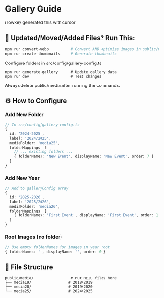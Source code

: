 # Gallery Guide

i lowkey generated this with cursor

## 🚀 Updated/Moved/Added Files? Run This:

```bash
npm run convert-webp          # Convert AND optimize images in public/media/
npm run create-thumbnails     # Generate thumbnails  
```
Configure folders in src/config/gallery-config.ts
```
npm run generate-gallery      # Update gallery data
npm run dev                   # Test changes
```

Always delete public/media after running the commands.

## ⚙️ How to Configure

### Add New Folder
```typescript
// In src/config/gallery-config.ts
{
  id: '2024-2025',
  label: '2024/2025',
  mediaFolder: 'media25',
  folderMappings: [
    // ... existing folders ...
    { folderNames: 'New Event', displayName: 'New Event', order: 7 }
  ]
}
```

### Add New Year
```typescript
// Add to galleryConfig array
{
  id: '2025-2026',
  label: '2025/2026', 
  mediaFolder: 'media26',
  folderMappings: [
    { folderNames: 'First Event', displayName: 'First Event', order: 1 }
  ]
}
```

### Root Images (no folder)
```typescript
// Use empty folderNames for images in year root
{ folderNames: '', displayName: '', order: 0 }
```

## 📁 File Structure
```
public/media/                 # Put HEIC files here
├── media19/                 # 2018/2019
├── media20/                 # 2019/2020
└── media25/                 # 2024/2025
```